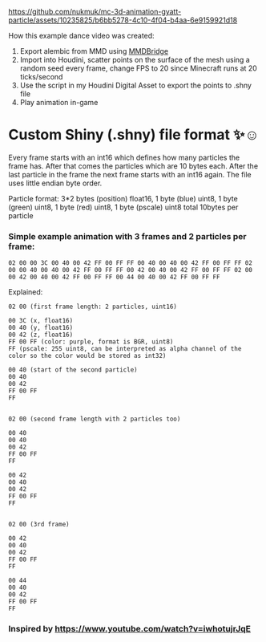 https://github.com/nukmuk/mc-3d-animation-gyatt-particle/assets/10235825/b6bb5278-4c10-4f04-b4aa-6e9159921d18

How this example dance video was created:
1. Export alembic from MMD using [MMDBridge](https://github.com/uimac/mmdbridge)
2. Import into Houdini, scatter points on the surface of the mesh using a random seed every frame, change FPS to 20 since Minecraft runs at 20 ticks/second
3. Use the script in my Houdini Digital Asset to export the points to .shny file
4. Play animation in-game

# Custom Shiny (.shny) file format ✨☺️
Every frame starts with an int16 which defines how many particles the frame has. After that comes the particles which are 10 bytes each. After the last particle in the frame the next frame starts with an int16 again. The file uses little endian byte order.  

Particle format: 3\*2 bytes (position) float16, 1 byte (blue) uint8, 1 byte (green) uint8, 1 byte (red) uint8, 1 byte (pscale) uint8
total 10bytes per particle  

### Simple example animation with 3 frames and 2 particles per frame:  
```hex
02 00 00 3C 00 40 00 42 FF 00 FF FF 00 40 00 40 00 42 FF 00 FF FF 02 00 00 40 00 40 00 42 FF 00 FF FF 00 42 00 40 00 42 FF 00 FF FF 02 00 00 42 00 40 00 42 FF 00 FF FF 00 44 00 40 00 42 FF 00 FF FF
```

Explained:
```hex
02 00 (first frame length: 2 particles, uint16)

00 3C (x, float16)
00 40 (y, float16)
00 42 (z, float16)
FF 00 FF (color: purple, format is BGR, uint8)
FF (pscale: 255 uint8, can be interpreted as alpha channel of the color so the color would be stored as int32)

00 40 (start of the second particle)
00 40
00 42
FF 00 FF
FF


02 00 (second frame length with 2 particles too)

00 40
00 40
00 42
FF 00 FF
FF

00 42
00 40
00 42
FF 00 FF
FF


02 00 (3rd frame)

00 42
00 40
00 42
FF 00 FF
FF

00 44
00 40
00 42
FF 00 FF
FF
```

### Inspired by https://www.youtube.com/watch?v=iwhotujrJqE
